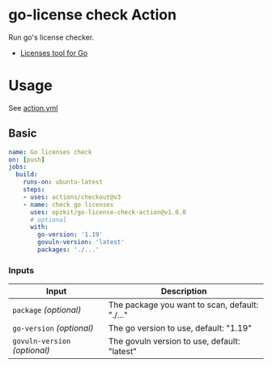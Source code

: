 # go-license check Action
Run go's license checker.

- [Licenses tool for Go](https://github.com/google/go-licenses)

# Usage
See [action.yml](action.yml)

## Basic

<!-- x-release-please-start-version -->
```yaml
name: Go licenses check
on: [push]
jobs:
  build:
    runs-on: ubuntu-latest
    steps:
    - uses: actions/checkout@v3
    - name: check go licenses
      uses: opzkit/go-license-check-action@v1.0.0
      # optional
      with:
        go-version: '1.19'
        govuln-version: 'latest'
        packages: './...'
```
<!-- x-release-please-end-->

### Inputs

| Input                         | Description                                    |
|-------------------------------|------------------------------------------------|
| `package` _(optional)_        | The package you want to scan, default: "./..." |
| `go-version` _(optional)_     | The go version to use, default: "1.19"         |
| `govuln-version` _(optional)_ | The   govuln version to use, default: "latest" |
